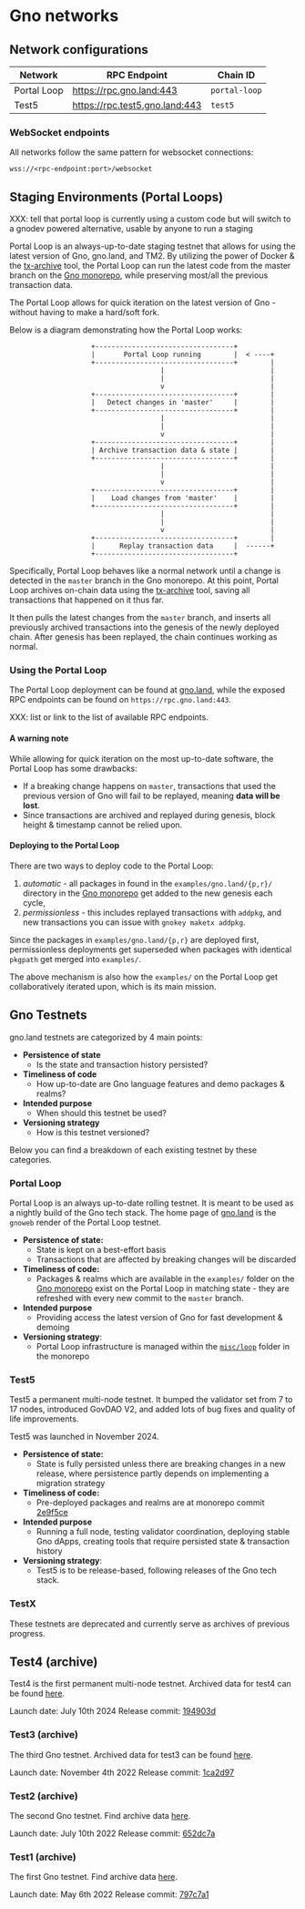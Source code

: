 # Gno networks

## Network configurations

| Network     | RPC Endpoint                     | Chain ID      | 
|-------------|----------------------------------|---------------|
| Portal Loop | https://rpc.gno.land:443         | `portal-loop` |
| Test5       | https://rpc.test5.gno.land:443   | `test5`       |

### WebSocket endpoints
All networks follow the same pattern for websocket connections:

```shell
wss://<rpc-endpoint:port>/websocket
```

## Staging Environments (Portal Loops)

XXX: tell that portal loop is currently using a custom code but will switch to a gnodev powered alternative, usable by anyone to run a staging

Portal Loop is an always-up-to-date staging testnet that allows for using
the latest version of Gno, gno.land, and TM2. By utilizing the power of Docker
& the [tx-archive](https://github.com/gnolang/tx-archive) tool, the Portal Loop
can run the latest code from the master branch on the [Gno monorepo](https://github.com/gnolang/gno), 
while preserving most/all the previous transaction data. 

The Portal Loop allows for quick iteration on the latest version of Gno - without
having to make a hard/soft fork. 

Below is a diagram demonstrating how the Portal Loop works:
```
                    +----------------------------------+
                    |       Portal Loop running        |  < ----+ 
                    +----------------------------------+        |
                                     |                          |
                                     |                          |
                                     v                          |
                    +----------------------------------+        |
                    |   Detect changes in 'master'     |        |
                    +----------------------------------+        |
                                     |                          |
                                     |                          |
                                     v                          |
                    +----------------------------------+        |
                    | Archive transaction data & state |        |    
                    +----------------------------------+        |
                                     |                          |
                                     |                          |
                                     v                          |
                    +----------------------------------+        |
                    |    Load changes from 'master'    |        |
                    +----------------------------------+        |
                                     |                          |
                                     |                          |
                                     v                          |
                    +----------------------------------+        |
                    |      Replay transaction data     |  ------+  
                    +----------------------------------+
```

Specifically, Portal Loop behaves like a normal network until a change is detected
in the `master` branch in the Gno monorepo. At this point, Portal Loop archives 
on-chain data using the [tx-archive](https://github.com/gnolang/tx-archive)
tool, saving all transactions that happened on it thus far.

It then pulls the latest changes from the `master` branch, and inserts all 
previously archived transactions into the genesis of the newly deployed chain.
After genesis has been replayed, the chain continues working as normal.

### Using the Portal Loop

The Portal Loop deployment can be found at [gno.land](https://gno.land), while
the exposed RPC endpoints can be found on `https://rpc.gno.land:443`.

XXX: list or link to the list of available RPC endpoints.

#### A warning note

While allowing for quick iteration on the most up-to-date software, the Portal Loop
has some drawbacks:
- If a breaking change happens on `master`, transactions that used the previous version of
Gno will fail to be replayed, meaning **data will be lost**. 
- Since transactions are archived and replayed during genesis, 
block height & timestamp cannot be relied upon.

#### Deploying to the Portal Loop

There are two ways to deploy code to the Portal Loop:

1. *automatic* - all packages in found in the `examples/gno.land/{p,r}/` directory in the [Gno monorepo](https://github.com/gnolang/gno) get added to the
   new genesis each cycle,
2. *permissionless* - this includes replayed transactions with `addpkg`, and
   new transactions you can issue with `gnokey maketx addpkg`.

Since the packages in `examples/gno.land/{p,r}` are deployed first,
permissionless deployments get superseded when packages with identical `pkgpath` 
get merged into `examples/`. 

The above mechanism is also how the `examples/` on the Portal Loop
get collaboratively iterated upon, which is its main mission.

## Gno Testnets

gno.land testnets are categorized by 4 main points:
- **Persistence of state**
  - Is the state and transaction history persisted?
- **Timeliness of code**
  - How up-to-date are Gno language features and demo packages & realms?
- **Intended purpose**
  - When should this testnet be used?
- **Versioning strategy**
  - How is this testnet versioned?

Below you can find a breakdown of each existing testnet by these categories.

### Portal Loop

Portal Loop is an always up-to-date rolling testnet. It is meant to be used as
a nightly build of the Gno tech stack. The home page of [gno.land](https://gno.land)
is the `gnoweb` render of the Portal Loop testnet.

- **Persistence of state:**
  - State is kept on a best-effort basis
  - Transactions that are affected by breaking changes will be discarded
- **Timeliness of code:**
  - Packages & realms which are available in the `examples/` folder on the [Gno
    monorepo](https://github.com/gnolang/gno) exist on the Portal Loop in matching
    state - they are refreshed with every new commit to the `master` branch.
- **Intended purpose**
  - Providing access the latest version of Gno for fast development & demoing
- **Versioning strategy**:
  - Portal Loop infrastructure is managed within the
    [`misc/loop`](https://github.com/gnolang/gno/tree/master/misc/loop) folder in the
    monorepo

### Test5

Test5 a permanent multi-node testnet. It bumped the validator set from 7 to 17
nodes, introduced GovDAO V2, and added lots of bug fixes and quality of life
improvements.

Test5 was launched in November 2024.

- **Persistence of state:**
  - State is fully persisted unless there are breaking changes in a new release,
    where persistence partly depends on implementing a migration strategy
- **Timeliness of code:**
  - Pre-deployed packages and realms are at monorepo commit [2e9f5ce](https://github.com/gnolang/gno/tree/2e9f5ce8ecc90ee81eb3ae41c06bab30ab926150)
- **Intended purpose**
  - Running a full node, testing validator coordination, deploying stable Gno
    dApps, creating tools that require persisted state & transaction history
- **Versioning strategy**:
  - Test5 is to be release-based, following releases of the Gno tech stack.

### TestX

These testnets are deprecated and currently serve as archives of previous progress.

## Test4 (archive)

Test4 is the first permanent multi-node testnet. Archived data for test4 can be found [here](https://github.com/gnolang/tx-exports/tree/main/test4.gno.land).

Launch date: July 10th 2024
Release commit: [194903d](https://github.com/gnolang/gno/commit/194903db0350ace7d57910e6c34125d3aa9817da)


### Test3 (archive)

The third Gno testnet. Archived data for test3 can be found [here](https://github.com/gnolang/tx-exports/tree/main/test3.gno.land).

Launch date: November 4th 2022
Release commit: [1ca2d97](https://github.com/gnolang/gno/commit/1ca2d973817b174b5b06eb9da011e1fcd2cca575)

### Test2 (archive)

The second Gno testnet. Find archive data [here](https://github.com/gnolang/tx-exports/tree/main/test2.gno.land).

Launch date: July 10th 2022
Release commit: [652dc7a](https://github.com/gnolang/gno/commit/652dc7a3a62ee0438093d598d123a8c357bf2499)

### Test1 (archive)

The first Gno testnet. Find archive data [here](https://github.com/gnolang/tx-exports/tree/main/test1.gno.land).

Launch date: May 6th 2022
Release commit: [797c7a1](https://github.com/gnolang/gno/commit/797c7a132d65534df373c63b837cf94b7831ac6e)
